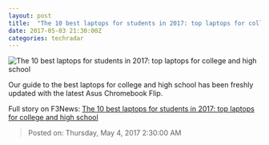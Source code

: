 ```yaml
---
layout: post
title:  "The 10 best laptops for students in 2017: top laptops for college and high school"
date: 2017-05-03 21:30:00Z
categories: techradar
---
```


![The 10 best laptops for students in 2017: top laptops for college and high school](http://cdn.mos.cms.futurecdn.net/89c4642189922e3a0993f8a466302fdb-1200-80.jpg)

Our guide to the best laptops for college and high school has been freshly updated with the latest Asus Chromebook Flip.


Full story on F3News: [The 10 best laptops for students in 2017: top laptops for college and high school](http://www.f3nws.com/n/MjemWD)

> Posted on: Thursday, May 4, 2017 2:30:00 AM
